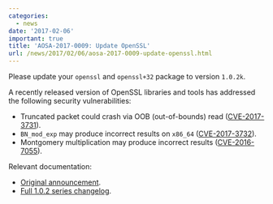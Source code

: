 ```yaml
---
categories:
  - news
date: '2017-02-06'
important: true
title: 'AOSA-2017-0009: Update OpenSSL'
url: /news/2017/02/06/aosa-2017-0009-update-openssl.html
---
```



Please update your `openssl` and `openssl+32` package to version `1.0.2k`.

A recently released version of OpenSSL libraries and tools has addressed the following security vulnerabilities:

- Truncated packet could crash via OOB (out-of-bounds) read ([CVE-2017-3731](https://cve.mitre.org/cgi-bin/cvename.cgi?name=CVE-2017-3731)).
- `BN_mod_exp` may produce incorrect results on `x86_64` ([CVE-2017-3732](https://cve.mitre.org/cgi-bin/cvename.cgi?name=CVE-2017-3732)).
- Montgomery multiplication may produce incorrect results ([CVE-2016-7055](https://cve.mitre.org/cgi-bin/cvename.cgi?name=CVE-2016-7055)).

Relevant documentation:

- [Original announcement](https://www.openssl.org/news/openssl-1.0.2-notes.html).
- [Full 1.0.2 series changelog](https://www.openssl.org/news/cl102.txt).